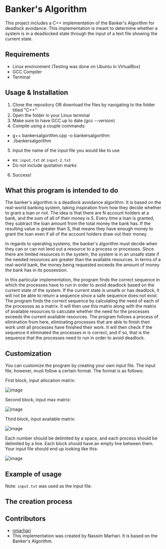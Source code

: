 # Banker's Algorithm

This project includes a C++ implementation of the Banker's Algorithm for deadlock avoidance. This implementation is meant to determine whether a system is in a deadlocked state through the input of a text file showing the current state.

## Requirements
- Linux environment (Testing was done on Ubuntu in VirtualBox)
- GCC Compiler
- Terminal

## Usage & Installation

1. Clone the repository OR download the files by navigating to the folder titled "C++"
2. Open the folder in your Linux terminal
3. Make sure to have GCC up to date (gcc --version)
4. Compile using a couple commands:
  - g++ bankersalgorithm.cpp -o bankersalgorithm
  - ./bankersalgorithm
5. Input the name of the input file you would like to use
  - ex: `input.txt` or `input-2.txt`
  - Do not include quotation marks
6. Success!

## What this program is intended to do
The banker's algorithm is a deadlock avoidance algorithm. It is based on the real-world banking system, taking inspiration from how they decide whether to grant a loan or not. The idea is that there are N account holders at a bank, and the sum of all of their money is S. Every time a loan is granted, they subtract the loan amount from the total money the bank has. If the resulting value is greater than S, that means they have enough money to grant the loan even if all of the account holders draw out their money.

In regards to operating systems, the banker's algorithm must decide when they can or can not lend out a resource to a process or processes. Since there are limited resources in the system, the system is in an unsafe state if the needed resources are greater than the available resources. In terms of a real-world bank, the money being requested exceeds the amount of money the bank has in its possession.

In this particular implementation, the program finds the correct sequence in which the processes have to run in order to avoid deadlock based on the current state of the system. If the current state is unsafe or has deadlock, it will not be able to return a sequence since a safe sequence does not exist. The program finds the correct sequence by calculating the need of each of the processes as a matrix. It will then use this matrix along with the matrix of available resources to calculate whether the need for the processes exceeds the current available resources. The program follows a process of elimination from here, eliminating processes that are able to finish their work until all processes have finished their work. It will then check if the sequence it eliminated the processes in is correct, and if so, that is the sequence that the processes need to run in order to avoid deadlock.

## Customization

You can customize the program by creating your own input file. The input file, however, must follow a certain format. The format is as follows:

First block, input allocation matrix:

![image](https://user-images.githubusercontent.com/92116345/235216779-06dd6a5a-a21c-4aed-8f6a-efc61290a04e.png)

Second block, input max matrix:

![image](https://user-images.githubusercontent.com/92116345/235217139-c062727a-fdae-48b7-b82f-6b6558f67d85.png)

Third block, input available matrix:

![image](https://user-images.githubusercontent.com/92116345/235217180-077857f9-6acf-49ec-b809-6be258e494e9.png)

Each number should be delimited by a space, and each process should be delimited by a line.
Each block should have an empty line between them. Your input file should end up looking like this:

![image](https://user-images.githubusercontent.com/92116345/235217948-528e6a57-3c6f-455d-8b31-7ff5ef0facb6.png)

## Example of usage
Note: `input.txt` was used as the input file.

## The creation process

## Contributors 
- [nmarhari](https://github.com/nmarhari)
- This implementation was created by Nassim Marhari. It is based on the Banker's Algorithm.
